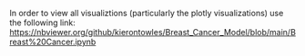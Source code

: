 In order to view all visualiztions (particularly the plotly visualizations) use the following link: 
https://nbviewer.org/github/kierontowles/Breast_Cancer_Model/blob/main/Breast%20Cancer.ipynb

